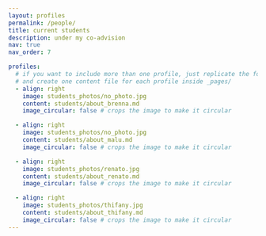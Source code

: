 ```yaml
---
layout: profiles
permalink: /people/
title: current students
description: under my co-advision
nav: true
nav_order: 7

profiles:
  # if you want to include more than one profile, just replicate the following block
  # and create one content file for each profile inside _pages/
  - align: right
    image: students_photos/no_photo.jpg
    content: students/about_brenna.md
    image_circular: false # crops the image to make it circular

  - align: right
    image: students_photos/no_photo.jpg
    content: students/about_malu.md
    image_circular: false # crops the image to make it circular

  - align: right
    image: students_photos/renato.jpg
    content: students/about_renato.md
    image_circular: false # crops the image to make it circular

  - align: right
    image: students_photos/thifany.jpg
    content: students/about_thifany.md
    image_circular: false # crops the image to make it circular
---
```

